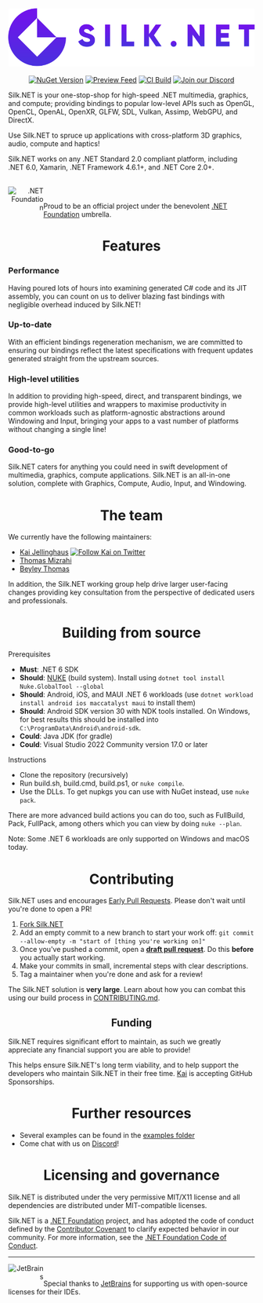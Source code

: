 <!-- Begin exclude from NuGet readme. -->
<h1 align="center">
    <a href="#"><img align="center" src="documentation/readme/silkdotnet_v3_horizontal_96.svg"></a>
    <br />
</h1>
<div align="center">

[![NuGet Version](https://img.shields.io/nuget/v/Silk.NET)](https://nuget.org/packages/Silk.NET)
[![Preview Feed](https://img.shields.io/badge/nuget-experimental%20feed-yellow)](https://dev.azure.com/UltzOS/Silk.NET/_packaging?_a=feed&feed=Experimental)
[![CI Build](https://github.com/Ultz/Silk.NET/workflows/CI%20Build/badge.svg)](https://github.com/dotnet/Silk.NET/actions/workflows/build.yml)
[![Join our Discord](https://img.shields.io/badge/chat%20on-discord-7289DA)](https://discord.gg/DTHHXRt)

</div>

<div> 
<!-- End exclude from NuGet readme. -->
<!-- Begin include in NuGet readme.
![Silk.NET Logo](https://raw.githubusercontent.com/dotnet/Silk.NET/main/documentation/readme/silkdotnet_v3_horizontal_96.svg)
End include in NuGet readme. -->

Silk.NET is your one-stop-shop for high-speed .NET multimedia, graphics, and compute; providing bindings to popular low-level APIs such as OpenGL, OpenCL, OpenAL, OpenXR, GLFW, SDL, Vulkan, Assimp, WebGPU, and DirectX.

Use Silk.NET to spruce up applications with cross-platform 3D graphics, audio, compute and haptics!

Silk.NET works on any .NET Standard 2.0 compliant platform, including .NET 6.0, Xamarin, .NET Framework 4.6.1+, and .NET Core 2.0+.

</div>
<br />
<div>
<!-- Begin exclude from NuGet readme. -->
<a href="https://dotnetfoundation.org" align="right"><img src="https://dotnetfoundation.org/img/logo_v4.svg" alt=".NET Foundation" class="logo-footer" width="72" align="left">
<!-- End exclude from NuGet readme. -->
<!-- Begin include in NuGet readme.
![.NET Foundation](https://raw.githubusercontent.com/dotnet/Silk.NET/main/documentation/readme/dotnetfoundation_v4_horizontal_64.svg)
End include in NuGet readme. -->
</a>
<br />

Proud to be an official project under the benevolent [.NET Foundation](https://dotnetfoundation.org) umbrella.

</div>

<!-- Package description inserted here automatically. -->

<h1 align="center">Features</h1>

### Performance

Having poured lots of hours into examining generated C# code and its JIT assembly, you can count on us to deliver blazing fast bindings with negligible overhead induced by Silk.NET!

### Up-to-date

With an efficient bindings regeneration mechanism, we are committed to ensuring our bindings reflect the latest specifications with frequent updates generated straight from the upstream sources.

### High-level utilities

In addition to providing high-speed, direct, and transparent bindings, we provide high-level utilities and wrappers to maximise productivity in common workloads such as platform-agnostic abstractions around Windowing and Input, bringing your apps to a vast number of platforms without changing a single line!

### Good-to-go

Silk.NET caters for anything you could need in swift development of multimedia, graphics, compute applications. Silk.NET is an all-in-one solution, complete with Graphics, Compute, Audio, Input, and Windowing.

<!-- Begin exclude from NuGet readme. -->

<h1 align="center">The team</h1>

We currently have the following maintainers:
- [Kai Jellinghaus](https://github.com/HurricanKai) [<img src="https://about.twitter.com/etc/designs/about2-twitter/public/img/favicon.ico" alt="Follow Kai on Twitter" width="16" />](https://twitter.com/intent/follow?screen_name=KJellinghaus)
- [Thomas Mizrahi](https://github.com/ThomasMiz)
- [Beyley Thomas](https://github.com/Beyley)

In addition, the Silk.NET working group help drive larger user-facing changes providing key consultation from the perspective of dedicated users and professionals.

<h1 align="center">Building from source</h1>

Prerequisites
- **Must**: .NET 6 SDK
- **Should**: [NUKE](https://nuke.build) (build system). Install using `dotnet tool install Nuke.GlobalTool --global`
- **Should**: Android, iOS, and MAUI .NET 6 workloads (use `dotnet workload install android ios maccatalyst maui` to install them)
- **Should**: Android SDK version 30 with NDK tools installed. On Windows, for best results this should be installed into `C:\ProgramData\Android\android-sdk`.
- **Could**: Java JDK (for gradle)
- **Could**: Visual Studio 2022 Community version 17.0 or later

Instructions
- Clone the repository (recursively)
- Run build.sh, build.cmd, build.ps1, or `nuke compile`.
- Use the DLLs. To get nupkgs you can use with NuGet instead, use `nuke pack`.

There are more advanced build actions you can do too, such as FullBuild, Pack, FullPack, among others which you can view by doing `nuke --plan`.

Note: Some .NET 6 workloads are only supported on Windows and macOS today.

<h1 align="center">Contributing</h1>

Silk.NET uses and encourages [Early Pull Requests](https://medium.com/practical-blend/pull-request-first-f6bb667a9b6). Please don't wait until you're done to open a PR!

1. [Fork Silk.NET](https://github.com/dotnet/Silk.NET/fork)
2. Add an empty commit to a new branch to start your work off: `git commit --allow-empty -m "start of [thing you're working on]"`
3. Once you've pushed a commit, open a [**draft pull request**](https://github.blog/2019-02-14-introducing-draft-pull-requests/). Do this **before** you actually start working.
4. Make your commits in small, incremental steps with clear descriptions.
5. Tag a maintainer when you're done and ask for a review!

The Silk.NET solution is **very large**. Learn about how you can combat this using our build process in [CONTRIBUTING.md](CONTRIBUTING.md).

<!-- End exclude from NuGet readme. -->

<h2 align="center">Funding</h2>
Silk.NET requires significant effort to maintain, as such we greatly appreciate any financial support you are able to provide!

This helps ensure Silk.NET's long term viability, and to help support the developers who maintain Silk.NET in their free time. [Kai](https://github.com/sponsors/HurricanKai) is accepting GitHub Sponsorships.

<h1 align="center">Further resources</h1>

- Several examples can be found in the [examples folder](https://github.com/dotnet/Silk.NET/tree/master/examples)
- Come chat with us on [Discord](https://discord.gg/DTHHXRt)!

<h1 align="center">Licensing and governance</h1>

Silk.NET is distributed under the very permissive MIT/X11 license and all dependencies are distributed under MIT-compatible licenses.

Silk.NET is a [.NET Foundation](https://www.dotnetfoundation.org/projects) project, and has adopted the code of conduct defined by the [Contributor Covenant](http://contributor-covenant.org/) to clarify expected behavior in our community. For more information, see the [.NET Foundation Code of Conduct](http://www.dotnetfoundation.org/code-of-conduct).

<!-- Begin exclude from NuGet readme. -->

---

<div>
    <a href="https://www.jetbrains.com/?from=Silk.NET" align="right"><img src="https://raw.githubusercontent.com/dotnet/Silk.NET/main/documentation/readme/jetbrains.svg" alt="JetBrains" class="logo-footer" width="72" align="left">
    <a><br/>
        
Special thanks to [JetBrains](https://www.jetbrains.com/?from=Silk.NET) for supporting us with open-source licenses for their IDEs. </a>
</div>

<!-- End exclude from NuGet readme. -->

